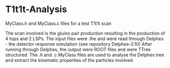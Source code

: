 T1t1t-Analysis
=============

MyClass.h and MyClass.c files for a test T1t1t scan

The scan involved is the gluino pair production resulting in the production of 4 tops and 2 LSPs. The input files 
were .lhe and were read through Delphes -  the detector response simulation (see repository Delphes-3.10) 
After running through Delphes, the output were ROOT files and were TTree structured. 
The .h and .c MyClass files are used to analyse the Delphes tree and extract the kinematic properties of the particles involved.
